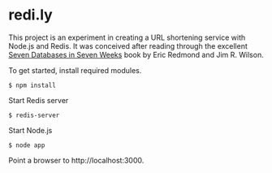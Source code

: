 # redi.ly

This project is an experiment in creating a URL shortening service with Node.js and Redis.  It was conceived after reading through the excellent [Seven Databases in Seven Weeks](http://pragprog.com/book/rwdata/seven-databases-in-seven-weeks) book by Eric Redmond and Jim R. Wilson.

To get started, install required modules.

	$ npm install

Start Redis server

	$ redis-server

Start Node.js

	$ node app

Point a browser to http://localhost:3000.